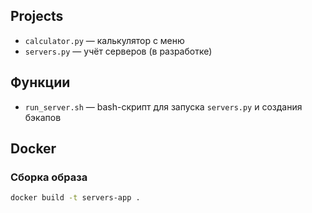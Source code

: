 ## Projects

- `calculator.py` — калькулятор с меню
- `servers.py` — учёт серверов (в разработке)

## Функции
- `run_server.sh` — bash-скрипт для запуска `servers.py` и создания бэкапов

## Docker

### Сборка образа
```bash
docker build -t servers-app .